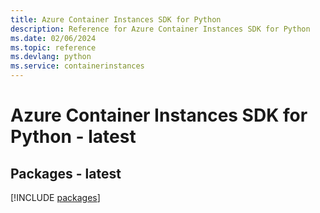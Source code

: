 ```yaml
---
title: Azure Container Instances SDK for Python
description: Reference for Azure Container Instances SDK for Python
ms.date: 02/06/2024
ms.topic: reference
ms.devlang: python
ms.service: containerinstances
---
```

# Azure Container Instances SDK for Python - latest
## Packages - latest
[!INCLUDE [packages](container-instances-index.md)]